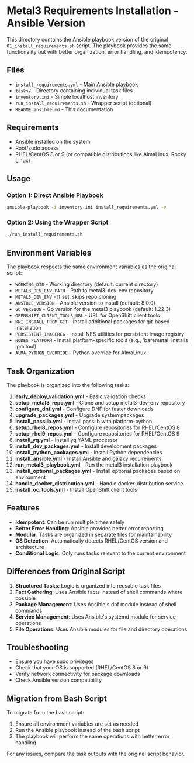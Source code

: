 # Metal3 Requirements Installation - Ansible Version

This directory contains the Ansible playbook version of the original `01_install_requirements.sh` script. The playbook provides the same functionality but with better organization, error handling, and idempotency.

## Files

- `install_requirements.yml` - Main Ansible playbook
- `tasks/` - Directory containing individual task files
- `inventory.ini` - Simple localhost inventory
- `run_install_requirements.sh` - Wrapper script (optional)
- `README_ansible.md` - This documentation

## Requirements

- Ansible installed on the system
- Root/sudo access
- RHEL/CentOS 8 or 9 (or compatible distributions like AlmaLinux, Rocky Linux)

## Usage

### Option 1: Direct Ansible Playbook

```bash
ansible-playbook -i inventory.ini install_requirements.yml -v
```

### Option 2: Using the Wrapper Script

```bash
./run_install_requirements.sh
```

## Environment Variables

The playbook respects the same environment variables as the original script:

- `WORKING_DIR` - Working directory (default: current directory)
- `METAL3_DEV_ENV_PATH` - Path to metal3-dev-env repository
- `METAL3_DEV_ENV` - If set, skips repo cloning
- `ANSIBLE_VERSION` - Ansible version to install (default: 8.0.0)
- `GO_VERSION` - Go version for the metal3 playbook (default: 1.22.3)
- `OPENSHIFT_CLIENT_TOOLS_URL` - URL for OpenShift client tools
- `KNI_INSTALL_FROM_GIT` - Install additional packages for git-based installation
- `PERSISTENT_IMAGEREG` - Install NFS utilities for persistent image registry
- `NODES_PLATFORM` - Install platform-specific tools (e.g., 'baremetal' installs ipmitool)
- `ALMA_PYTHON_OVERRIDE` - Python override for AlmaLinux

## Task Organization

The playbook is organized into the following tasks:

1. **early_deploy_validation.yml** - Basic validation checks
2. **setup_metal3_repo.yml** - Clone and setup metal3-dev-env repository
3. **configure_dnf.yml** - Configure DNF for faster downloads
4. **upgrade_packages.yml** - Upgrade system packages
5. **install_passlib.yml** - Install passlib with platform-python
6. **setup_rhel8_repos.yml** - Configure repositories for RHEL/CentOS 8
7. **setup_rhel9_repos.yml** - Configure repositories for RHEL/CentOS 9
8. **install_yq.yml** - Install yq YAML processor
9. **install_dev_packages.yml** - Install development packages
10. **install_python_packages.yml** - Install Python dependencies
11. **install_ansible.yml** - Install Ansible and galaxy requirements
12. **run_metal3_playbook.yml** - Run the metal3 installation playbook
13. **install_optional_packages.yml** - Install optional packages based on environment
14. **handle_docker_distribution.yml** - Handle docker-distribution service
15. **install_oc_tools.yml** - Install OpenShift client tools

## Features

- **Idempotent**: Can be run multiple times safely
- **Better Error Handling**: Ansible provides better error reporting
- **Modular**: Tasks are organized in separate files for maintainability
- **OS Detection**: Automatically detects RHEL/CentOS version and architecture
- **Conditional Logic**: Only runs tasks relevant to the current environment

## Differences from Original Script

1. **Structured Tasks**: Logic is organized into reusable task files
2. **Fact Gathering**: Uses Ansible facts instead of shell commands where possible
3. **Package Management**: Uses Ansible's dnf module instead of shell commands
4. **Service Management**: Uses Ansible's systemd module for service operations
5. **File Operations**: Uses Ansible modules for file and directory operations

## Troubleshooting

- Ensure you have sudo privileges
- Check that your OS is supported (RHEL/CentOS 8 or 9)
- Verify network connectivity for package downloads
- Check Ansible version compatibility

## Migration from Bash Script

To migrate from the bash script:

1. Ensure all environment variables are set as needed
2. Run the Ansible playbook instead of the bash script
3. The playbook will perform the same operations with better error handling

For any issues, compare the task outputs with the original script behavior.
